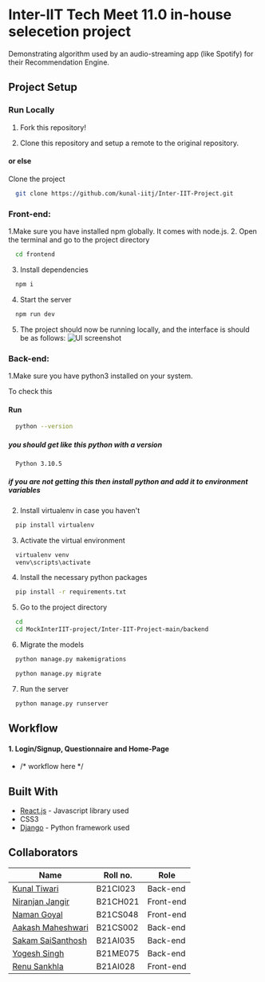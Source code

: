 # Inter-IIT Tech Meet 11.0 in-house selecetion project

Demonstrating algorithm used by an audio-streaming app (like Spotify) for their Recommendation Engine.

## Project Setup

### Run Locally

1. Fork this repository!

2. Clone this repository and setup a remote to the original repository.

#### or else

Clone the project

```bash
  git clone https://github.com/kunal-iitj/Inter-IIT-Project.git
```
### Front-end:
1.Make sure you have installed npm globally. It comes with node.js.
2. Open the terminal and go to the project directory

```bash
  cd frontend
```
3. Install dependencies

```bash
  npm i
```
4. Start the server

```bash
  npm run dev
```
5. The project should now be running locally, and the interface is should be as follows:
![UI screenshot](https://github.com/kunal-iitj/Inter-IIT-Project/blob/main/frontend/src/Images/Homepagess.png)

### Back-end:
1.Make sure you have python3 installed on your system.

To check this

#### Run
```bash
  python --version
```
##### you should get like this python with a version
```bash
  Python 3.10.5
```

##### if you are not getting this then install python and add it to environment variables
2. Install virtualenv in case you haven't

```bash
  pip install virtualenv 
```
3. Activate the virtual environment

```bash
  virtualenv venv
  venv\scripts\activate
```
4. Install the necessary python packages

```bash
  pip install -r requirements.txt 
```
5. Go to the project directory

```bash
  cd
  cd MockInterIIT-project/Inter-IIT-Project-main/backend
```
6. Migrate the models

```bash
  python manage.py makemigrations
```

```bash
  python manage.py migrate
```
7. Run the server 

```bash
  python manage.py runserver 
```

## Workflow

#### 1. Login/Signup, Questionnaire and Home-Page
* /* workflow here */


## Built With

* [React.js](https://reactjs.org/) - Javascript library used
* CSS3
* [Django](https://www.djangoproject.com/) - Python framework used

## Collaborators
|Name|Roll no.|Role|
|--|--|--|
|[Kunal Tiwari](https://github.com/kunal-iitj)| B21CI023 |Back-end|
|[Niranjan Jangir](https://github.com/whennijcodes)|B21CH021|Front-end|
|[Naman Goyal](https://github.com/naman280104)|B21CS048|Front-end|
|[Aakash Maheshwari](https://github.com/AM-78)|B21CS002|Back-end|
|[Sakam SaiSanthosh](https://github.com/sss2482)|B21AI035|Back-end|
|[Yogesh Singh ](https://github.com/yogeshsingh-11)|B21ME075|Back-end|
|[Renu Sankhla ](https://github.com/sankhla2)|B21AI028|Front-end|
